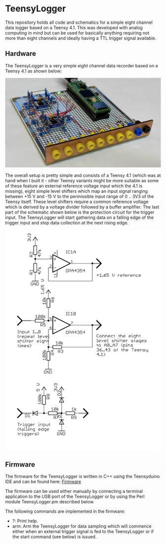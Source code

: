 # TeensyLogger
This repository holds all code and schematics for a simple eight channel
data logger based on a Teensy 4.1. This was developed with analog computing
in mind but can be used for basically anything requiring not more than eight
channels and ideally having a TTL trigger signal available.

## Hardware
The TeensyLogger is a very simple eight channel data recorder based on a
Teensy 4.1 as shown below:

![OverallImg](prototype_2.jpg)

The overall setup is pretty simple and consists of a Teensy 4.1 (which was
at hand when I built it - other Teensy variants might be more suitable as
some of these feature an external reference voltage input which the 4.1 is
missing), eight simple level shifters which map an input signal ranging
between +15 V and -15 V to the permissible input range of 0 .. 3V3 of the 
Teensy itself. These level shifters require a common reference voltage 
which is derived by a voltage divider followed by a buffer amplifier. The
last part of the schematic shown below is the protection circuit for the 
trigger input. The TeensyLogger will start gathering data on a falling edge
of the trigger input and stop data collection at the next rising edge.

![Schematic](TeensyLogger.jpg)

## Firmware
The firmware for the TeensyLogger is written in C++ using the Teensyduino
IDE and can be found here: [Firmware](TeensyLogger)

The firmware can be used either manually by connecting a terminal application
to the USB port of the TeensyLogger or by using the Perl module TeensyLogger.pm
described below.

The following commands are implemented in the firmware:

- ?: Print help.
- arm: Arm the TeensyLogger for data sampling which will commence either when
       an external trigger signal is fed to the TeensyLogger or if the start
       command (see below) is issued.

